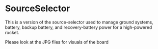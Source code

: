 # SourceSelector

This is a version of the source-selector used to manage ground systems, battery, backup battery, and recovery-battery power for a high-powered rocket. 

Please look at the JPG files for visuals of the board

